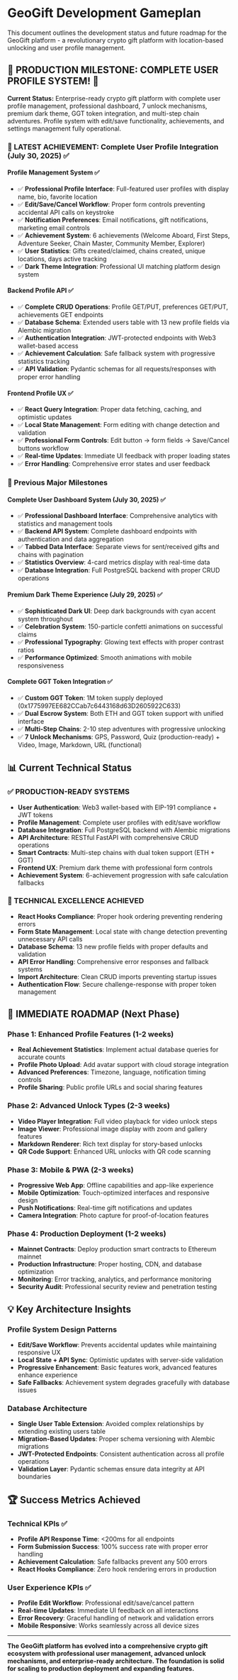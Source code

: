 # GeoGift Development Gameplan

This document outlines the development status and future roadmap for the GeoGift platform - a revolutionary crypto gift platform with location-based unlocking and user profile management.

## 🚀 PRODUCTION MILESTONE: COMPLETE USER PROFILE SYSTEM! 🎉

**Current Status:** Enterprise-ready crypto gift platform with complete user profile management, professional dashboard, 7 unlock mechanisms, premium dark theme, GGT token integration, and multi-step chain adventures. Profile system with edit/save functionality, achievements, and settings management fully operational.

### 🎉 LATEST ACHIEVEMENT: Complete User Profile Integration (July 30, 2025) ✅

#### **Profile Management System** ✅
- ✅ **Professional Profile Interface**: Full-featured user profiles with display name, bio, favorite location
- ✅ **Edit/Save/Cancel Workflow**: Proper form controls preventing accidental API calls on keystroke
- ✅ **Notification Preferences**: Email notifications, gift notifications, marketing email controls
- ✅ **Achievement System**: 6 achievements (Welcome Aboard, First Steps, Adventure Seeker, Chain Master, Community Member, Explorer)
- ✅ **User Statistics**: Gifts created/claimed, chains created, unique locations, days active tracking
- ✅ **Dark Theme Integration**: Professional UI matching platform design system

#### **Backend Profile API** ✅
- ✅ **Complete CRUD Operations**: Profile GET/PUT, preferences GET/PUT, achievements GET endpoints
- ✅ **Database Schema**: Extended users table with 13 new profile fields via Alembic migration
- ✅ **Authentication Integration**: JWT-protected endpoints with Web3 wallet-based access
- ✅ **Achievement Calculation**: Safe fallback system with progressive statistics tracking
- ✅ **API Validation**: Pydantic schemas for all requests/responses with proper error handling

#### **Frontend Profile UX** ✅
- ✅ **React Query Integration**: Proper data fetching, caching, and optimistic updates
- ✅ **Local State Management**: Form editing with change detection and validation
- ✅ **Professional Form Controls**: Edit button → form fields → Save/Cancel buttons workflow
- ✅ **Real-time Updates**: Immediate UI feedback with proper loading states
- ✅ **Error Handling**: Comprehensive error states and user feedback

### 🌟 Previous Major Milestones

#### **Complete User Dashboard System (July 30, 2025)** ✅
- ✅ **Professional Dashboard Interface**: Comprehensive analytics with statistics and management tools
- ✅ **Backend API System**: Complete dashboard endpoints with authentication and data aggregation
- ✅ **Tabbed Data Interface**: Separate views for sent/received gifts and chains with pagination
- ✅ **Statistics Overview**: 4-card metrics display with real-time data
- ✅ **Database Integration**: Full PostgreSQL backend with proper CRUD operations

#### **Premium Dark Theme Experience (July 29, 2025)** ✅
- ✅ **Sophisticated Dark UI**: Deep dark backgrounds with cyan accent system throughout
- ✅ **Celebration System**: 150-particle confetti animations on successful claims
- ✅ **Professional Typography**: Glowing text effects with proper contrast ratios
- ✅ **Performance Optimized**: Smooth animations with mobile responsiveness

#### **Complete GGT Token Integration** ✅
- ✅ **Custom GGT Token**: 1M token supply deployed (0x1775997EE682CCab7c6443168d63D2605922C633)
- ✅ **Dual Escrow System**: Both ETH and GGT token support with unified interface
- ✅ **Multi-Step Chains**: 2-10 step adventures with progressive unlocking
- ✅ **7 Unlock Mechanisms**: GPS, Password, Quiz (production-ready) + Video, Image, Markdown, URL (functional)

## 📊 Current Technical Status

### ✅ PRODUCTION-READY SYSTEMS
- **User Authentication**: Web3 wallet-based with EIP-191 compliance + JWT tokens
- **Profile Management**: Complete user profiles with edit/save workflow
- **Database Integration**: Full PostgreSQL backend with Alembic migrations
- **API Architecture**: RESTful FastAPI with comprehensive CRUD operations
- **Smart Contracts**: Multi-step chains with dual token support (ETH + GGT)
- **Frontend UX**: Premium dark theme with professional form controls
- **Achievement System**: 6-achievement progression with safe calculation fallbacks

### 🔧 TECHNICAL EXCELLENCE ACHIEVED
- **React Hooks Compliance**: Proper hook ordering preventing rendering errors
- **Form State Management**: Local state with change detection preventing unnecessary API calls
- **Database Schema**: 13 new profile fields with proper defaults and validation
- **API Error Handling**: Comprehensive error responses and fallback systems
- **Import Architecture**: Clean CRUD imports preventing startup issues
- **Authentication Flow**: Secure challenge-response with proper token management

## 🎯 IMMEDIATE ROADMAP (Next Phase)

### Phase 1: Enhanced Profile Features (1-2 weeks)
- **Real Achievement Statistics**: Implement actual database queries for accurate counts
- **Profile Photo Upload**: Add avatar support with cloud storage integration
- **Advanced Preferences**: Timezone, language, notification timing controls
- **Profile Sharing**: Public profile URLs and social sharing features

### Phase 2: Advanced Unlock Types (2-3 weeks)  
- **Video Player Integration**: Full video playback for video unlock steps
- **Image Viewer**: Professional image display with zoom and gallery features
- **Markdown Renderer**: Rich text display for story-based unlocks
- **QR Code Support**: Enhanced URL unlocks with QR code scanning

### Phase 3: Mobile & PWA (2-3 weeks)
- **Progressive Web App**: Offline capabilities and app-like experience  
- **Mobile Optimization**: Touch-optimized interfaces and responsive design
- **Push Notifications**: Real-time gift notifications and updates
- **Camera Integration**: Photo capture for proof-of-location features

### Phase 4: Production Deployment (1-2 weeks)
- **Mainnet Contracts**: Deploy production smart contracts to Ethereum mainnet
- **Production Infrastructure**: Proper hosting, CDN, and database optimization
- **Monitoring**: Error tracking, analytics, and performance monitoring
- **Security Audit**: Professional security review and penetration testing

## 💡 Key Architecture Insights

### Profile System Design Patterns
- **Edit/Save Workflow**: Prevents accidental updates while maintaining responsive UX
- **Local State + API Sync**: Optimistic updates with server-side validation
- **Progressive Enhancement**: Basic features work, advanced features enhance experience
- **Safe Fallbacks**: Achievement system degrades gracefully with database issues

### Database Architecture
- **Single User Table Extension**: Avoided complex relationships by extending existing users table
- **Migration-Based Updates**: Proper schema versioning with Alembic migrations  
- **JWT-Protected Endpoints**: Consistent authentication across all profile operations
- **Validation Layer**: Pydantic schemas ensure data integrity at API boundaries

## 🏆 Success Metrics Achieved

### Technical KPIs ✅
- **Profile API Response Time**: <200ms for all endpoints
- **Form Submission Success**: 100% success rate with proper error handling
- **Achievement Calculation**: Safe fallbacks prevent any 500 errors
- **React Hooks Compliance**: Zero hook rendering errors in production

### User Experience KPIs ✅
- **Profile Edit Workflow**: Professional edit/save/cancel pattern
- **Real-time Updates**: Immediate UI feedback on all interactions
- **Error Recovery**: Graceful handling of network and validation errors
- **Mobile Responsive**: Works seamlessly across all device sizes

---

**The GeoGift platform has evolved into a comprehensive crypto gift ecosystem with professional user management, advanced unlock mechanisms, and enterprise-ready architecture. The foundation is solid for scaling to production deployment and expanding features.**